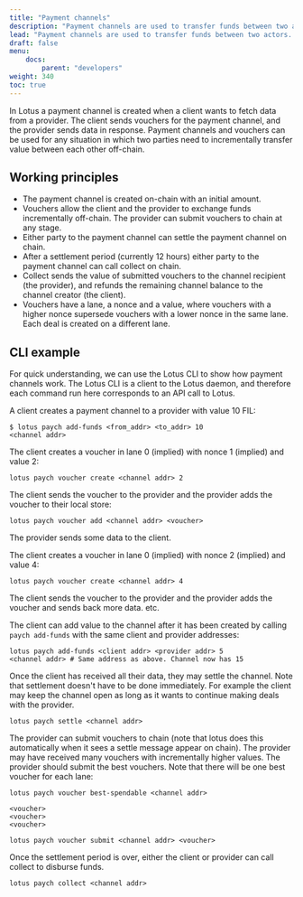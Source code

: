 ```yaml
---
title: "Payment channels"
description: "Payment channels are used to transfer funds between two actors. This page explains how payment channels work in Lotus and provides some examples about how to operate with them."
lead: "Payment channels are used to transfer funds between two actors. This page explains how payment channels work in Lotus and provides some examples about how to operate with them."
draft: false
menu:
    docs:
        parent: "developers"
weight: 340
toc: true
---
```


In Lotus a payment channel is created when a client wants to fetch data from a provider. The client sends vouchers for the payment channel, and the provider sends data in response. Payment channels and vouchers can be used for any situation in which two parties need to incrementally transfer value between each other off-chain.

## Working principles

- The payment channel is created on-chain with an initial amount.
- Vouchers allow the client and the provider to exchange funds incrementally off-chain. The provider can submit vouchers to chain at any stage.
- Either party to the payment channel can settle the payment channel on chain.
- After a settlement period (currently 12 hours) either party to the payment channel can call collect on chain.
- Collect sends the value of submitted vouchers to the channel recipient (the provider), and refunds the remaining channel balance to the channel creator (the client).
- Vouchers have a lane, a nonce and a value, where vouchers with a higher nonce supersede vouchers with a lower nonce in the same lane. Each deal is created on a different lane.

## CLI example

For quick understanding, we can use the Lotus CLI to show how payment channels work. The Lotus CLI is a client to the Lotus daemon, and therefore each command run here corresponds to an API call to Lotus.

A client creates a payment channel to a provider with value 10 FIL:

```shell
$ lotus paych add-funds <from_addr> <to_addr> 10
<channel addr>
```

The client creates a voucher in lane 0 (implied) with nonce 1 (implied) and value 2:

```shell
lotus paych voucher create <channel addr> 2
```

The client sends the voucher to the provider and the provider adds the voucher to their local store:

```shell
lotus paych voucher add <channel addr> <voucher>
```

The provider sends some data to the client.

The client creates a voucher in lane 0 (implied) with nonce 2 (implied) and value 4:

```shell
lotus paych voucher create <channel addr> 4
```

The client sends the voucher to the provider and the provider adds the voucher and sends back more data.
etc.

The client can add value to the channel after it has been created by calling `paych add-funds` with the same client and provider addresses:

```shell
lotus paych add-funds <client addr> <provider addr> 5
<channel addr> # Same address as above. Channel now has 15
```

Once the client has received all their data, they may settle the channel. Note that settlement doesn't have to be done immediately. For example the client may keep the channel open as long as it wants to continue making deals with the provider.

```shell
lotus paych settle <channel addr>
```

The provider can submit vouchers to chain (note that lotus does this automatically when it sees a settle message appear on chain). The provider may have received many vouchers with incrementally higher values. The provider should submit the best vouchers. Note that there will be one best voucher for each lane:

```shell
lotus paych voucher best-spendable <channel addr>

<voucher>
<voucher>
<voucher>

lotus paych voucher submit <channel addr> <voucher>
```

Once the settlement period is over, either the client or provider can call collect to disburse funds.

```shell
lotus paych collect <channel addr>
```
